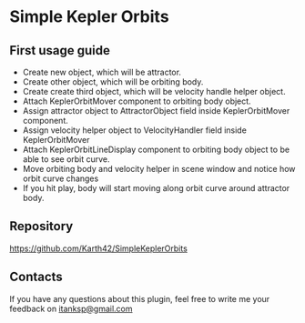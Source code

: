 # Simple Kepler Orbits

## First usage guide
* Create new object, which will be attractor.
* Create other object, which will be orbiting body.
* Create create third object, which will be velocity handle helper object.
* Attach KeplerOrbitMover component to orbiting body object.
* Assign attractor object to AttractorObject field inside KeplerOrbitMover component.
* Assign velocity helper object to VelocityHandler field inside KeplerOrbitMover
* Attach KeplerOrbitLineDisplay component to orbiting body object to be able to see orbit curve.
* Move orbiting body and velocity helper in scene window and notice how orbit curve changes
* If you hit play, body will start moving along orbit curve around attractor body.

## Repository
https://github.com/Karth42/SimpleKeplerOrbits

## Contacts
If you have any questions about this plugin, feel free to write me your feedback on itanksp@gmail.com
